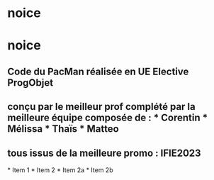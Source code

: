 # noice
<h1>noice</h1>
<h2>Code du PacMan réalisée en UE Elective ProgObjet</h2>
<h2>conçu par le meilleur prof 
complété par la meilleure équipe composée de : 
* Corentin  
* Mélissa 
* Thaïs  
* Matteo 
<h2>tous issus de la meilleure promo : IFIE2023</h2> 
* Item 1
* Item 2
  * Item 2a
  * Item 2b
